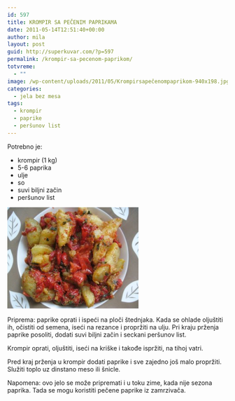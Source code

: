 ```yaml
---
id: 597
title: KROMPIR SA PEČENIM PAPRIKAMA
date: 2011-05-14T12:51:40+00:00
author: mila
layout: post
guid: http://superkuvar.com/?p=597
permalink: /krompir-sa-pecenom-paprikom/
totvreme:
  - ""
image: /wp-content/uploads/2011/05/Krompirsapečenompaprikom-940x198.jpg
categories:
  - jela bez mesa
tags:
  - krompir
  - paprike
  - peršunov list
---
```

Potrebno je:

  * krompir (1 kg)
  * 5-6 paprika
  * ulje
  * so
  * suvi biljni začin
  * peršunov list

<img class="alignnone size-medium wp-image-3415" title="Krompirsapečenompaprikom" src="/wp-content/uploads/2011/05/Krompirsapečenompaprikom-e1339247786355-300x231.jpg" alt="" width="300" height="231" /> 

Priprema: paprike oprati i ispeći na ploči štednjaka. Kada se ohlade oljuštiti ih, očistiti od semena, iseći na rezance i propržiti na ulju. Pri kraju prženja paprike posoliti, dodati suvi biljni začin i seckani peršunov list.

Krompir oprati, oljuštiti, iseći na kriške i takođe ispržiti, na tihoj vatri.

Pred kraj prženja u krompir dodati paprike i sve zajedno još malo propržiti. Služiti toplo uz dinstano meso ili šnicle.

Napomena: ovo jelo se može pripremati i u toku zime, kada nije sezona paprika. Tada se mogu koristiti pečene paprike iz zamrzivača.